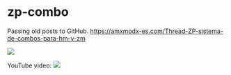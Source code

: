 # zp-combo
Passing old posts to GitHub.
https://amxmodx-es.com/Thread-ZP-sistema-de-combos-para-hm-y-zm

![](https://puu.sh/BczkF/84da85353f.jpg)

YouTube video:
[![](https://vgy.me/JZ7YL3.png)](https://www.youtube.com/watch?v=ObI664BTrkY)
